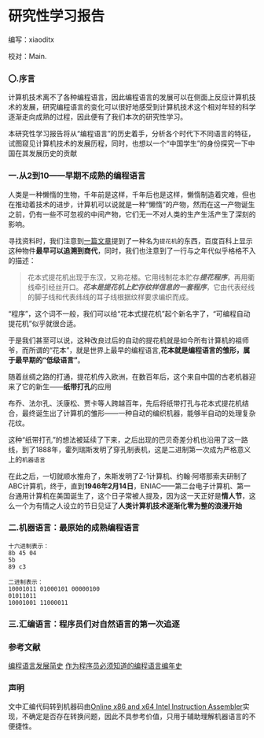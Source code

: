 # 研究性学习报告

编写：xiaoditx

校对：Main.

### 〇.序言

计算机技术离不了各种编程语言，因此编程语言的发展可以在侧面上反应计算机技术的发展，研究编程语言的变化可以很好地感受到计算机技术这个相对年轻的科学逐渐走向成熟的过程，因此便有了我们本次的研究性学习。

本研究性学习报告将从“编程语言”的历史着手，分析各个时代下不同语言的特征，试图窥见计算机技术的发展历程，同时，也想以一个“中国学生”的身份探究一下中国在其发展历史的贡献

### 一.从2到10——早期不成熟的编程语言

人类是一种懒惰的生物，千年前是这样，千年后也是这样，懒惰制造着灾难，但也在推动着技术的进步，计算机可以说就是一种“懒惰”的产物，然而在这一产物诞生之前，仍有一些不可忽视的中间产物，它们无一不对人类的生产生活产生了深刻的影响。

寻找资料时，我们注意到[一篇文章][1]提到了一种名为`提花机`的东西，百度百科上显示这种物件**最早可以追溯到商代**，同时，我们也注意到了一行与之年代似乎格格不入的描述：

> 花本式提花机出现于东汉，又称花楼。它用线制花本贮存***提花程序***，再用衢线牵引经丝开口。***花本是提花机上贮存纹样信息的一套程序***，它由代表经线的脚子线和代表纬线的耳子线根据纹样要求编织而成。

“程序”，这个词不一般，我们可以给“花本式提花机”起个新名字了，“可编程自动提花机”似乎就很合适。

于是我们甚至可以说，这种改良过后的自动的提花机就是如今所有计算机的祖师爷，而所谓的“花本”，就是世界上最早的编程语言,**花本就是编程语言的雏形，属于最早期的“低级语言”**。

随着丝绸之路的打通，提花机传入欧洲，在数百年后，这个来自中国的古老机器迎来了它的新生——**纸带打孔**的应用

布乔、法尔孔、沃康松、贾卡等人跨越百年，先后将纸带打孔与花本式提花机结合，最终诞生出了计算机的雏形——一种自动的编织机器，能够半自动的处理复杂花纹。

这种“纸带打孔”的想法被延续了下来，之后出现的巴贝奇差分机也沿用了这一路线，到了1888年，霍列瑞斯发明了穿孔制表机，这是二进制第一次成为严格意义上的`机器语言`

在此之后，一切就顺水推舟了，朱斯发明了Z-1计算机、约翰·阿塔那索夫研制了ABC计算机，终于，直到**1946年2月14日**，ENIAC——第二台电子计算机、第一台通用计算机在美国诞生了，这个日子常被人提及，因为这一天正好是**情人节**，这么一个为有情之人设立的节日见证了**人类计算机技术逐渐化零为整的浪漫开始**

### 二.机器语言：最原始的成熟编程语言

```
十六进制表示：
8b 45 04
5b
89 c3

二进制表示：
10001011 01000101 00000100
01011011
10001001 11000011
```

### 三.汇编语言：程序员们对自然语言的第一次追逐



### 参考文献

[编程语言发展简史][1]
[作为程序员必须知道的编程语言编年史][2]

### 声明

文中汇编代码转到机器码由[Online x86 and x64 Intel Instruction Assembler](https://defuse.ca/online-x86-assembler.htm#disassembly)实现，不确定是否存在转换问题，因此不具参考价值，只用于辅助理解机器语言的不便捷性。

[1]:https://blog.csdn.net/lywstuding/article/details/123216486

[2]:https://www.runoob.com/w3cnote/history-of-programming-languages-must-know.html